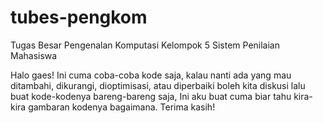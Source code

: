 # tubes-pengkom
Tugas Besar Pengenalan Komputasi Kelompok 5 Sistem Penilaian Mahasiswa

Halo gaes!
Ini cuma coba-coba kode saja, kalau nanti ada yang mau ditambahi, dikurangi, dioptimisasi, atau diperbaiki boleh kita diskusi lalu buat kode-kodenya bareng-bareng saja, Ini aku buat cuma biar tahu kira-kira gambaran kodenya bagaimana.
Terima kasih!
